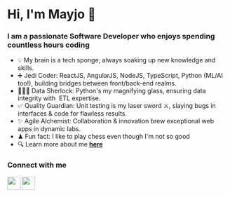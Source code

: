 # Hi, I'm Mayjo 👋
### I am a passionate Software Developer who enjoys spending countless hours coding
- 💡 My brain is a tech sponge, always soaking up new knowledge and skills.
- ➕ Jedi Coder: ReactJS, AngularJS, NodeJS, TypeScript, Python (ML/AI too!), building bridges  between front/back-end realms.
- 👨🏻‍💻 Data Sherlock: Python's my magnifying glass, ensuring data integrity with ️ ETL expertise.
- ✅ Quality Guardian: Unit testing is my laser sword ⚔️, slaying bugs in interfaces & code for flawless results.
- ✨ Agile Alchemist: Collaboration & innovation  brew exceptional web apps in dynamic labs.
- ♟ Fun fact: I like to play chess even though I'm not so good
- 🔍 Learn more about me [**here**](https://mayjoantony.com)

### Connect with me

[<img align="left" src="https://cdn-icons-png.flaticon.com/512/174/174855.png" width="30" height="30"/>](https://www.instagram.com/mayjoantony/)
[<img align="left" src="https://cdn-icons-png.flaticon.com/512/174/174857.png" width="30" height="30"/>](https://www.linkedin.com/in/mayjoantony/)

<br />

## 
<!--
![Beto's GitHub stats](https://github-readme-stats.vercel.app/api?username=mayjoantony&show_icons=true&count_private=true)
-->

<!--
**mayjoantony/mayjoantony** is a ✨ _special_ ✨ repository because its `README.md` (this file) appears on your GitHub profile.

Here are some ideas to get you started:

- 🔭 I’m currently working on ...
- 🌱 I’m currently learning ...
- 👯 I’m looking to collaborate on ...
- 🤔 I’m looking for help with ...
- 💬 Ask me about ...
- 📫 How to reach me: ...
- 😄 Pronouns: ...
- ⚡ Fun fact: ...
-->

